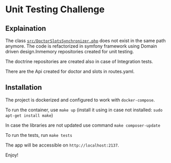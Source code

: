 # Unit Testing Challenge

## Explaination

The class [`src/DoctorSlotsSynchronizer.php`](src/DoctorSlotsSynchronizer.php) does not exist in the same path anymore. 
The code is refactorized in symfony framework using Domain driven design.Inmemory repositories created for unit testing.

The doctrine repositories are created also in case of Integration tests.

There are the Api created for doctor and slots in routes.yaml.

## Installation
The project is dockerized and configured to work with `docker-compose`.

To run the container, use `make up` (install it using in case not installed: `sudo apt-get install make`)

In case the libraries are not updated use command `make composer-update`

To run the tests, run `make tests`

The app will be accessible on `http://localhost:2137`.

Enjoy!
